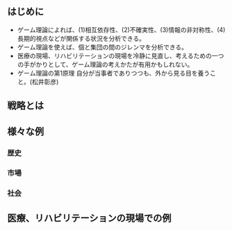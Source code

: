 
## はじめに 

* ゲーム理論によれば、(1)相互依存性、(2)不確実性、(3)情報の非対称性、(4)長期的視点などが関係する状況を分析できる。
* ゲーム理論を使えば、個と集団の間のジレンマを分析できる。
* 医療の現場、リハビリテーションの現場を冷静に見直し、考えるための一つの手がかりとして、ゲーム理論の考えかたが有用かもしれない。
* ゲーム理論の第1原理 自分が当事者でありつつも、外から見る目を養うこと。(松井彰彦)

## 戦略とは 

## 様々な例 
### 歴史
### 市場
### 社会

## 医療、リハビリテーションの現場での例
